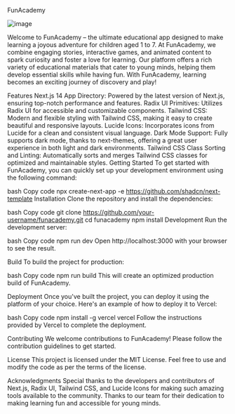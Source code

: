 FunAcademy

![image](https://github.com/user-attachments/assets/033d2ef9-bac2-4787-b5a1-bcca2b756a01)

Welcome to FunAcademy – the ultimate educational app designed to make learning a joyous adventure for children aged 1 to 7. At FunAcademy, we combine engaging stories, interactive games, and animated content to spark curiosity and foster a love for learning. Our platform offers a rich variety of educational materials that cater to young minds, helping them develop essential skills while having fun. With FunAcademy, learning becomes an exciting journey of discovery and play!

Features
Next.js 14 App Directory: Powered by the latest version of Next.js, ensuring top-notch performance and features.
Radix UI Primitives: Utilizes Radix UI for accessible and customizable components.
Tailwind CSS: Modern and flexible styling with Tailwind CSS, making it easy to create beautiful and responsive layouts.
Lucide Icons: Incorporates icons from Lucide for a clean and consistent visual language.
Dark Mode Support: Fully supports dark mode, thanks to next-themes, offering a great user experience in both light and dark environments.
Tailwind CSS Class Sorting and Linting: Automatically sorts and merges Tailwind CSS classes for optimized and maintainable styles.
Getting Started
To get started with FunAcademy, you can quickly set up your development environment using the following command:

bash
Copy code
npx create-next-app -e https://github.com/shadcn/next-template
Installation
Clone the repository and install the dependencies:

bash
Copy code
git clone https://github.com/your-username/funacademy.git
cd funacademy
npm install
Development
Run the development server:

bash
Copy code
npm run dev
Open http://localhost:3000 with your browser to see the result.

Build
To build the project for production:

bash
Copy code
npm run build
This will create an optimized production build of FunAcademy.

Deployment
Once you've built the project, you can deploy it using the platform of your choice. Here's an example of how to deploy it to Vercel:

bash
Copy code
npm install -g vercel
vercel
Follow the instructions provided by Vercel to complete the deployment.

Contributing
We welcome contributions to FunAcademy! Please follow the contribution guidelines to get started.

License
This project is licensed under the MIT License. Feel free to use and modify the code as per the terms of the license.

Acknowledgments
Special thanks to the developers and contributors of Next.js, Radix UI, Tailwind CSS, and Lucide Icons for making such amazing tools available to the community.
Thanks to our team for their dedication to making learning fun and accessible for young minds.

